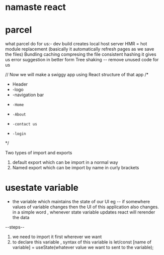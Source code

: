 # namaste react

# parcel
what parcel do for us:- 
dev build
creates local host server
HMR =  hot module replacement (basically it automatically refresh pages as we save the files)
Bundling
caching
compresing the file
consistent hashing
it gives us error suggestion in better form
Tree shaking -- remove unused code for us

// Now we will make a swiggy app using React
structure of that app
/*
* Header
*  -logo
*  -navigation bar
*     -Home
*     -About
*     -contact us
*     -login 
*/

Two types of import and exports
1) default export which can be import in a normal way
2) Named export which can be import by name in curly brackets


# usestate variable
- the variable which maintains the state of our UI
eg --  if somewhere values of variable changes then the UI of this application also changes.
in a simple word , whenever state variable updates react will rerender the data

--steps--
1) we need to import it first wherever we want
2) to declare this variable , syntax of this variable is
let/const [name of variable] = useState(whatever value we want to sent to the variable);